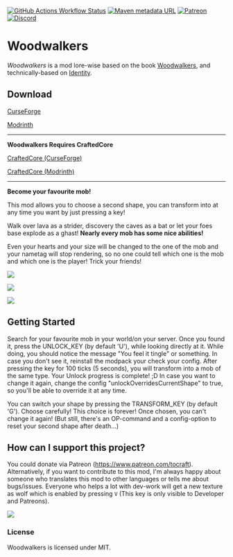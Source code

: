 [![GitHub Actions Workflow Status](https://img.shields.io/github/actions/workflow/status/ToCraft/woodwalkers-mod/push_build_and_release.yml?style=for-the-badge)](https://github.com/ToCraft/woodwalkers-mod/actions/workflows/push_build_and_release.yml)
[![Maven metadata URL](https://img.shields.io/maven-metadata/v?metadataUrl=https%3A%2F%2Fmaven.tocraft.dev%2Fpublic%2Fdev%2Ftocraft%2Fwalkers%2Fmaven-metadata.xml&versionPrefix=1.18.6&style=for-the-badge&label=Woodwalkers)](https://maven.tocraft.dev/#/public/dev/tocraft/walkers)
[![Patreon](https://img.shields.io/badge/Patreon-F96854?style=for-the-badge&logo=patreon&logoColor=white)](https://patreon.com/ToCraft)
[![Discord](https://img.shields.io/discord/1183373613508857906?style=for-the-badge&label=Discord)](https://discord.gg/Y3KqxWDUYy)

# Woodwalkers

*Woodwalkers* is a mod lore-wise based on the book [Woodwalkers](https://www.katja-brandis.de/2016/05/11/woodwalkers/),
and technically-based on [Identity](https://www.curseforge.com/minecraft/mc-mods/identity).

## Download

[CurseForge](https://curseforge.com/minecraft/mc-mods/woodwalkers)

[Modrinth](https://modrinth.com/mod/woodwalkers)

---

**Woodwalkers Requires CraftedCore**

[CraftedCore (CurseForge)](https://www.curseforge.com/minecraft/mc-mods/crafted-core)

[CraftedCore (Modrinth)](https://modrinth.com/mod/crafted-core)

---

**Become your favourite mob!**

This mod allows you to choose a second shape, you can transform into at any time you want by just pressing a key!

Walk over lava as a strider, discovery the caves as a bat or let your foes base explode as a ghast!
**Nearly every mob has some nice abilities!**

Even your hearts and your size will be changed to the one of the mob and your nametag will stop rendering, so no one
could tell which one is the mob and which one is the player! Trick your friends!

![](https://raw.githubusercontent.com/ToCraft/woodwalkers-mod/arch-1.20.1/assets/every_mob_is_possible.png)

![](https://raw.githubusercontent.com/ToCraft/woodwalkers-mod/arch-1.20.1/assets/use_abilities.png)

![](https://raw.githubusercontent.com/ToCraft/woodwalkers-mod/arch-1.20.1/assets/hide_everywhere_dont_die_with_less_lives.png)

## Getting Started

Search for your favourite mob in your world/on your server. Once you found it, press the UNLOCK_KEY (by default 'U'),
while looking directly at it. While doing, you should notice the message "You feel it tingle" or something. In case you
don't see it, reinstall the modpack your check your config. After pressing the key for 100 ticks (5 seconds), you will
transform into a mob of the same type. Your Unlock progress is complete! ;D
In case you want to change it again, change the config "unlockOverridesCurrentShape" to true, so you'll be able to
override it at any time.

You can switch your shape by pressing the TRANSFORM_KEY (by default 'G'). Choose carefully! This choice is forever! Once
chosen, you can't change it again! (But still, there's an OP-command and a config-option to reset your second shape
after death...)

## How can I support this project?

You could donate via Patreon (https://www.patreon.com/tocraft).
Alternatively, if you want to contribute to this mod, I'm always happy about someone who translates this mod to other
languages or tells me about bugs/issues.
Everyone who helps a lot with dev-work will get a new texture as wolf which is enabled by pressing `V` (This key is only
visible to Developer and Patreons).

![](https://raw.githubusercontent.com/ToCraft/woodwalkers-mod/arch-1.20.1/assets/dark_dev_wolf_vs_normal_wolf.png)

### License

Woodwalkers is licensed under MIT. 
